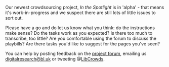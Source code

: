 Our newest crowdsourcing project, *In the Spotlight* is in 'alpha' - that
means it's work-in-progress and we suspect there are still lots of little
issues to sort out.

Please have a go and do let us know what you think: do the instructions
make sense? Do the tasks work as you expected? Is there too much to
transcribe, too little? Are you comfortable using the forum to discuss
the playbills? Are there tasks you'd like to suggest for the pages
you've seen?

You can help by posting feedback on the
[project forum](https://community.libcrowds.com/in-the-spotlight), emailing us
[digitalresearch@bl.uk](mailto:digitalresearch@bl.uk) or tweeting @[LibCrowds](http://twitter.com/libcrowds).
